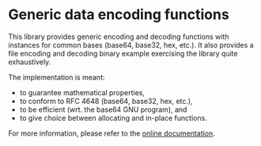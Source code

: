 # Generic data encoding functions

This library provides generic encoding and decoding functions with
instances for common bases (base64, base32, hex, etc.). It also
provides a file encoding and decoding binary example exercising the
library quite exhaustively.

The implementation is meant:
- to guarantee mathematical properties,
- to conform to RFC 4648 (base64, base32, hex, etc.),
- to be efficient (wrt. the base64 GNU program), and
- to give choice between allocating and in-place functions.

For more information, please refer to the [online
documentation](http://ia0.github.io/data-encoding/data_encoding).
